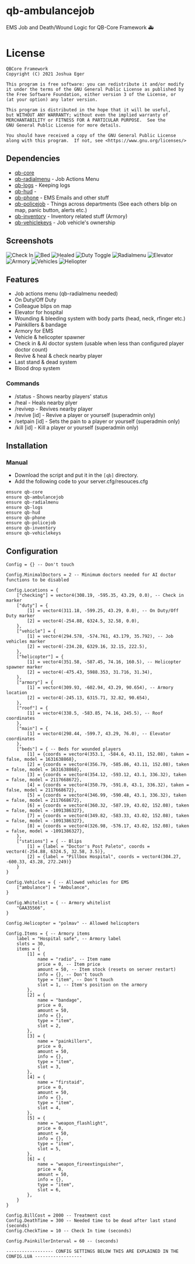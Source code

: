 # qb-ambulancejob
EMS Job and Death/Wound Logic for QB-Core Framework :ambulance:

# License

    QBCore Framework
    Copyright (C) 2021 Joshua Eger

    This program is free software: you can redistribute it and/or modify
    it under the terms of the GNU General Public License as published by
    the Free Software Foundation, either version 3 of the License, or
    (at your option) any later version.

    This program is distributed in the hope that it will be useful,
    but WITHOUT ANY WARRANTY; without even the implied warranty of
    MERCHANTABILITY or FITNESS FOR A PARTICULAR PURPOSE.  See the
    GNU General Public License for more details.

    You should have received a copy of the GNU General Public License
    along with this program.  If not, see <https://www.gnu.org/licenses/>

## Dependencies
- [qb-core](https://github.com/qbcore-framework/qb-core)
- [qb-radialmenu](https://github.com/qbcore-framework/qb-radialmenu) - Job Actions Menu 
- [qb-logs](https://github.com/qbcore-framework/qb-logs) - Keeping logs
- [qb-hud](https://github.com/qbcore-framework/qb-hud) - 
- [qb-phone](https://github.com/qbcore-framework/qb-phone) - EMS Emails and other stuff
- [qb-policejob](https://github.com/qbcore-framework/qb-policejob) - Things across departments (See each others blip on map, panic button, alerts etc.)
- [qb-inventory](https://github.com/qbcore-framework/qb-inventory) - Inventory related stuff (Armory) 
- [qb-vehiclekeys](https://github.com/qbcore-framework/qb-vehiclekeys) - Job vehicle's ownership

## Screenshots
![Check In](https://imgur.com/ZrshDaK.png)
![Bed](https://imgur.com/AvS7I7b.png)
![Healed](https://imgur.com/7SAzgqc.png)
![Duty Toggle](https://imgur.com/5FTagcG.png)
![Radialmenu](https://imgur.com/VGrSMDy.png)
![Elevator](https://imgur.com/UyYLksU.png)
![Armory](https://imgur.com/uqTeGL1.png)
![Vehicles](https://imgur.com/bgsQtpA.png)
![Heliopter](https://imgur.com/VG5yQU7.png)

## Features
- Job actions menu (qb-radialmenu needed)
- On Duty/Off Duty
- Colleague blips on map
- Elevator for hospital
- Wounding & bleeding system with body parts (head, neck, rfinger etc.)
- Painkillers & bandage
- Armory for EMS
- Vehicle & helicopter spawner
- Check in & AI doctor system (usable when less than configured player doctor count)
- Revive & heal & check nearby player
- Last stand & dead system
- Blood drop system

### Commands
- /status - Shows nearby players' status
- /heal - Heals nearby plyer
- /revivep - Revives nearby player
- /revive [id] - Revive a player or yourself (superadmin only)
- /setpain [id] - Sets the pain to a player or yourself (superadmin only)
- /kill [id] - Kill a player or yourself (superadmin only)


## Installation
### Manual
- Download the script and put it in the `[qb]` directory.
- Add the following code to your server.cfg/resouces.cfg
```
ensure qb-core
ensure qb-ambulancejob
ensure qb-radialmenu
ensure qb-logs
ensure qb-hud
ensure qb-phone
ensure qb-policejob
ensure qb-inventory
ensure qb-vehiclekeys
```

## Configuration
```
Config = {} -- Don't touch

Config.MinimalDoctors = 2 -- Minimum doctors needed for AI doctor functions to be disabled

Config.Locations = {
    ["checking"] = vector4(308.19, -595.35, 43.29, 0.0), -- Check in marker
    ["duty"] = {
        [1] = vector4(311.18, -599.25, 43.29, 0.0), -- On Duty/Off Duty marker
        [2] = vector4(-254.88, 6324.5, 32.58, 0.0),
    },    
    ["vehicle"] = {
        [1] = vector4(294.578, -574.761, 43.179, 35.792), -- Job vehicles marker
        [2] = vector4(-234.28, 6329.16, 32.15, 222.5),
    },
    ["helicopter"] = {
        [1] = vector4(351.58, -587.45, 74.16, 160.5), -- Helicopter spawner marker
        [2] = vector4(-475.43, 5988.353, 31.716, 31.34),
    },    
    ["armory"] = {
        [1] = vector4(309.93, -602.94, 43.29, 90.654), -- Armory location
        [2] = vector4(-245.13, 6315.71, 32.82, 90.654),
    },
    ["roof"] = {
        [1] = vector4(338.5, -583.85, 74.16, 245.5), -- Roof coordinates
    },
    ["main"] = {
        [1] = vector4(298.44, -599.7, 43.29, 76.0), -- Elevator coordinates
    },        
    ["beds"] = { -- Beds for wounded players
        [1] = {coords = vector4(353.1, -584.6, 43.11, 152.08), taken = false, model = 1631638868},
        [2] = {coords = vector4(356.79, -585.86, 43.11, 152.08), taken = false, model = 1631638868},
        [3] = {coords = vector4(354.12, -593.12, 43.1, 336.32), taken = false, model = 2117668672},
        [4] = {coords = vector4(350.79, -591.8, 43.1, 336.32), taken = false, model = 2117668672},
        [5] = {coords = vector4(346.99, -590.48, 43.1, 336.32), taken = false, model = 2117668672}, 
        [6] = {coords = vector4(360.32, -587.19, 43.02, 152.08), taken = false, model = -1091386327},
        [7] = {coords = vector4(349.82, -583.33, 43.02, 152.08), taken = false, model = -1091386327}, 
        [8] = {coords = vector4(326.98, -576.17, 43.02, 152.08), taken = false, model = -1091386327},
    }, 
    ["stations"] = { -- Blips
        [1] = {label = "Doctor's Post Paleto", coords = vector4(-254.88, 6324.5, 32.58, 3.5)},
        [2] = {label = "Pillbox Hospital", coords = vector4(304.27, -600.33, 43.28, 272.249)}
    }
}

Config.Vehicles = { -- Allowed vehicles for EMS
    ["ambulance"] = "Ambulance",
}

Config.Whitelist = { -- Armory whitelist
    "GAA35566",
}

Config.Helicopter = "polmav" -- Allowed helicopters

Config.Items = { -- Armory items
    label = "Hospital safe", -- Armory label
    slots = 30,
    items = {
        [1] = {
            name = "radio", -- Item name
            price = 0, -- Item price
            amount = 50, -- Item stock (resets on server restart)
            info = {}, -- Don't touch
            type = "item", -- Don't touch
            slot = 1, -- Item's position on the armory
        },
        [2] = {
            name = "bandage",
            price = 0,
            amount = 50,
            info = {},
            type = "item",
            slot = 2,
        },
        [3] = {
            name = "painkillers",
            price = 0,
            amount = 50,
            info = {},
            type = "item",
            slot = 3,
        },
        [4] = {
            name = "firstaid",
            price = 0,
            amount = 50,
            info = {},
            type = "item",
            slot = 4,
        },
        [5] = {
            name = "weapon_flashlight",
            price = 0,
            amount = 50,
            info = {},
            type = "item",
            slot = 5,
        },
        [6] = {
            name = "weapon_fireextinguisher",
            price = 0,
            amount = 50,
            info = {},
            type = "item",
            slot = 6,
        },
    }
}

Config.BillCost = 2000 -- Treatment cost
Config.DeathTime = 300 -- Needed time to be dead after last stand (seconds)
Config.CheckTime = 10 -- Check In time (seconds)

Config.PainkillerInterval = 60 -- (seconds)

------------------ CONFIG SETTINGS BELOW THIS ARE EXPLAINED IN THE CONFIG.LUA ------------------
```
